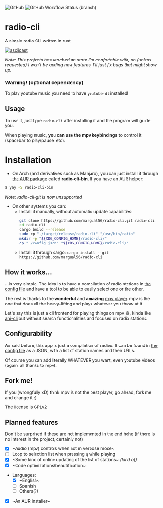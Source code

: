 ![GitHub](https://img.shields.io/github/license/margual56/radio-cli?style=flat-square) ![GitHub Workflow Status (branch)](https://img.shields.io/github/workflow/status/margual56/radio-cli/Rust/main?style=flat-square)

# radio-cli
A simple radio CLI written in rust

[![asciicast](https://asciinema.org/a/ZRXVjIsGUWj6g7DyeR2V50Ge3.svg)](https://asciinema.org/a/ZRXVjIsGUWj6g7DyeR2V50Ge3?t=6)

_Note: This projects has reached an state I'm confortable with, so (unless requested) I won't be adding new features, I'll just fix bugs that might show up._

### Warning! (optional dependency)
To play youtube music you need to have `youtube-dl` installed! 

## Usage
To use it, just type `radio-cli` after installing it and the program will guide you.

When playing music, __you can use the mpv keybindings__ to control it (spacebar to play/pause, etc).

# Installation
- On Arch (and derivatives such as Manjaro), you can just install it through [the AUR package](https://aur.archlinux.org/cgit/aur.git/tree/PKGBUILD?h=radio-cli-bin) called **radio-cli-bin**. If you have an AUR helper:
```bash
$ yay -S radio-cli-bin
```
_Note: radio-cli-git is now unsupported_

- On other systems you can:
   - Install it manually, without automatic update capabilities:
      ```bash
      git clone https://github.com/margual56/radio-cli.git radio-cli
      cd radio-cli
      cargo build --release
      sudo cp "./target/release/radio-cli" "/usr/bin/radio"
      mkdir -p "${XDG_CONFIG_HOME}/radio-cli/"
      cp "./config.json" "${XDG_CONFIG_HOME}/radio-cli/"
      ```
   - Install it through cargo: `cargo install --git https://github.com/margual56/radio-cli`

## How it works...
...is very simple. The idea is to have a compilation of radio stations in [the config file](https://github.com/margual56/radio-cli/blob/main/config.json) and have a tool to be able to easily select one or the other.

The rest is thanks to the **wonderful** and **amazing** [mpv player](https://github.com/mpv-player/mpv). mpv is the one that does all the heavy-lifting and plays whatever you throw at it.

Let's say this is just a cli frontend for playing things on mpv 😄, kinda like [ani-cli](https://github.com/pystardust/ani-cli) but without search functionalities and focused on radio stations.

## Configurability
As said before, this app is just a compilation of radios. It can be found in [the config file](https://github.com/margual56/radio-cli/blob/main/config.json) as a JSON, with a list of station names and their URLs.

Of course you can add literally WHATEVER you want, even youtube videos (again, all thanks to mpv).

## Fork me!
If you (wrongfully xD) think mpv is not the best player, go ahead, fork me and change it :)

The license is GPLv2

## Planned features 
Don't be surprised if these are not implemented in the end hehe (if there is no interest in the project, certainly not)

- [x] ~Audio (mpv) controls when not in verbose mode~
- [ ] Loop to selection list when pressing `q` while playing
- [x] ~Some kind of online updating of the list of stations~ _(kind of)_
- [x] ~Code optimizations/beautification~
- Languages:
  - [x] ~English~
  - [ ] Spanish
  - [ ] Others(?)
- [x] ~An AUR installer~
